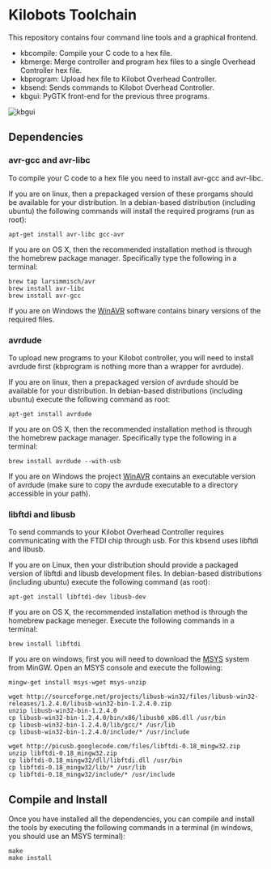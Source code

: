 Kilobots Toolchain
==================

This repository contains four command line tools and a graphical
frontend.

* kbcompile: Compile your C code to a hex file.
* kbmerge: Merge controller and program hex files to a single Overhead Controller hex file.
* kbprogram: Upload hex file to Kilobot Overhead Controller.
* kbsend: Sends commands to Kilobot Overhead Controller.
* kbgui: PyGTK front-end for the previous three programs.

![kbgui](https://raw.github.com/acornejo/kilobots-toolchain/docs/scr.png "kbgui Screenshot")

Dependencies
------------

### avr-gcc and avr-libc

To compile your C code to a hex file you need to install avr-gcc and
avr-libc. 

If you are on linux, then a prepackaged version of these prorgams should
be available for your distribution. In a debian-based distribution
(including ubuntu) the following commands will install the required
programs (run as root):

    apt-get install avr-libc gcc-avr

If you are on OS X, then the recommended installation method is through
the homebrew package manager. Specifically type the following in a
terminal:

    brew tap larsimmisch/avr
    brew install avr-libc
    brew install avr-gcc

If you are on Windows the [WinAVR][winavr] software contains binary
versions of the required files. 

### avrdude

To upload new programs to your Kilobot controller, you will need to
install avrdude first (kbprogram is nothing more than a wrapper for
avrdude).

If you are on linux, then a prepackaged version of avrdude should be
available for your distribution. In debian-based distributions
(including ubuntu) execute the following command as root:

    apt-get install avrdude

If you are on OS X, then the recommended installation method is through
the homebrew package manager. Specifically type the following in a
terminal:

    brew install avrdude --with-usb

If you are on Windows the project [WinAVR][winavr] contains an
executable version of avrdude (make sure to copy the avrdude executable
to a directory accessible in your path).


### libftdi and libusb

To send commands to your Kilobot Overhead Controller requires
communicating with the FTDI chip through usb. For this kbsend uses
libftdi and libusb.

If you are on Linux, then your distribution should provide a packaged
version of libftdi and libusb development files. In debian-based
distributions (including ubuntu) execute the following command (as
        root):

    apt-get install libftdi-dev libusb-dev

If you are on OS X, the recommended installation method is through the
homebrew package meneger. Execute the following commands in a terminal:

    brew install libftdi

If you are on windows, first you will need to download the [MSYS][msys]
system from MinGW. Open an MSYS console and execute the following:

    mingw-get install msys-wget msys-unzip

    wget http://sourceforge.net/projects/libusb-win32/files/libusb-win32-releases/1.2.4.0/libusb-win32-bin-1.2.4.0.zip
    unzip libusb-win32-bin-1.2.4.0
    cp libusb-win32-bin-1.2.4.0/bin/x86/libusb0_x86.dll /usr/bin
    cp libusb-win32-bin-1.2.4.0/lib/gcc/* /usr/lib
    cp libusb-win32-bin-1.2.4.0/include/* /usr/include

    wget http://picusb.googlecode.com/files/libftdi-0.18_mingw32.zip
    unzip libftdi-0.18_mingw32.zip
    cp libftdi-0.18_mingw32/dll/libftdi.dll /usr/bin
    cp libftdi-0.18_mingw32/lib/* /usr/lib
    cp libftdi-0.18_mingw32/include/* /usr/include

Compile and Install
-------------------

Once you have installed all the dependencies, you can compile and
install the tools by executing the following commands in a terminal (in
windows, you should use an MSYS terminal):

    make
    make install

[winavr]:http://sourceforge.net/projects/winavr
[avrdude_windows]:http://tomeko.net/other/avrdude/building_avrdude.php
[msys]:http://www.mingw.org/wiki/MSYS

